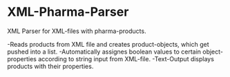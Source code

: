 # XML-Pharma-Parser
XML Parser for XML-files with pharma-products.

-Reads products from XML file and creates product-objects, which get pushed into a list.
-Automatically assignes boolean values to certain object-properties according to string input from XML-file.
-Text-Output displays products with their properties.
